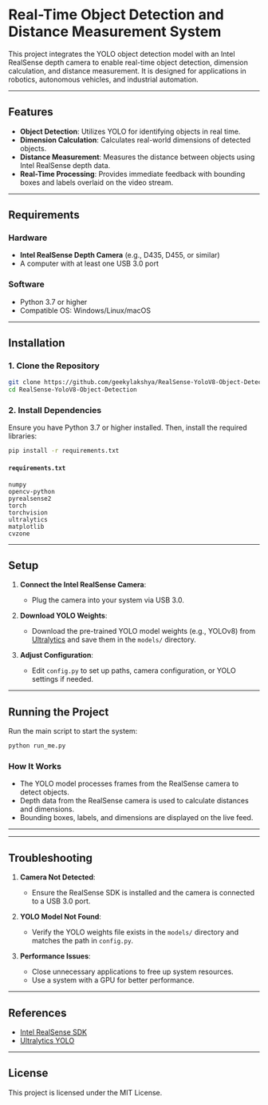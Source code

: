 # Real-Time Object Detection and Distance Measurement System

This project integrates the YOLO object detection model with an Intel RealSense depth camera to enable real-time object detection, dimension calculation, and distance measurement. It is designed for applications in robotics, autonomous vehicles, and industrial automation.

---

## Features

- **Object Detection**: Utilizes YOLO for identifying objects in real time.
- **Dimension Calculation**: Calculates real-world dimensions of detected objects.
- **Distance Measurement**: Measures the distance between objects using Intel RealSense depth data.
- **Real-Time Processing**: Provides immediate feedback with bounding boxes and labels overlaid on the video stream.

---

## Requirements

### Hardware

- **Intel RealSense Depth Camera** (e.g., D435, D455, or similar)
- A computer with at least one USB 3.0 port

### Software

- Python 3.7 or higher
- Compatible OS: Windows/Linux/macOS

---

## Installation

### 1. Clone the Repository

```bash
git clone https://github.com/geekylakshya/RealSense-YoloV8-Object-Detection
cd RealSense-YoloV8-Object-Detection
```

### 2. Install Dependencies

Ensure you have Python 3.7 or higher installed. Then, install the required libraries:

```bash
pip install -r requirements.txt
```

#### `requirements.txt`
```plaintext
numpy
opencv-python
pyrealsense2
torch
torchvision
ultralytics
matplotlib
cvzone
```

---

## Setup

1. **Connect the Intel RealSense Camera**:
   - Plug the camera into your system via USB 3.0.

2. **Download YOLO Weights**:
   - Download the pre-trained YOLO model weights (e.g., YOLOv8) from [Ultralytics](https://github.com/ultralytics/ultralytics/releases) and save them in the `models/` directory.

3. **Adjust Configuration**:
   - Edit `config.py` to set up paths, camera configuration, or YOLO settings if needed.

---

## Running the Project

Run the main script to start the system:

```bash
python run_me.py
```

### How It Works

- The YOLO model processes frames from the RealSense camera to detect objects.
- Depth data from the RealSense camera is used to calculate distances and dimensions.
- Bounding boxes, labels, and dimensions are displayed on the live feed.

---



---

## Troubleshooting

1. **Camera Not Detected**:
   - Ensure the RealSense SDK is installed and the camera is connected to a USB 3.0 port.

2. **YOLO Model Not Found**:
   - Verify the YOLO weights file exists in the `models/` directory and matches the path in `config.py`.

3. **Performance Issues**:
   - Close unnecessary applications to free up system resources.
   - Use a system with a GPU for better performance.

---

## References

- [Intel RealSense SDK](https://www.intelrealsense.com/sdk-2/)
- [Ultralytics YOLO](https://github.com/ultralytics/yolov8)

---

## License

This project is licensed under the MIT License.
